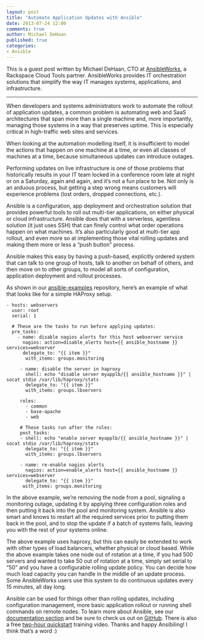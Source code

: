```yaml
---
layout: post
title: "Automate Application Updates with Ansible"
date: 2013-07-24 12:00
comments: true
author: Michael DeHaan
published: true
categories: 
- Ansible
---
```

This is a guest post written by Michael DeHaan, CTO at [AnsibleWorks][1], a Rackspace Cloud Tools partner. AnsibleWorks provides IT orchestration solutions that simplify the way IT manages systems, applications, and infrastructure.

----

When developers and systems administrators work to automate the rollout of application updates, a common problem is automating web and SaaS architectures that span more than a single machine and, more importantly, managing those systems in a way that preserves uptime. This is especially critical in high-traffic web sites and services.

When looking at the automation modelling itself, it is insufficient to model the actions that happen on one machine at a time, or even all classes of machines at a time, because simultaneous updates can introduce outages.<!-- more -->

Performing updates on live infrastructure is one of those problems that historically results in your IT team locked in a conference room late at night or on a Saturday, again and again, and it’s not a fun place to be. Not only is an arduous process, but getting a step wrong means customers will experience problems (lost orders, dropped connections, etc.).

Ansible is a configuration, app deployment and orchestration solution that provides powerful tools to roll out multi-tier applications, on either physical or cloud infrastructure. Ansible does that with a serverless, agentless solution (it just uses SSH) that can finely control what order operations happen on what machines. It’s also particularly good at multi-tier app rollout, and even more so at implementing those vital rolling updates and making them more or less a “push button” process.

Ansible makes this easy by having a push-based, explicitly ordered system that can talk to one group of hosts, talk to another on behalf of others, and then move on to other groups, to model all sorts of configuration, application deployment and rollout processes.

As shown in our [ansible-examples][2] repository, here’s an example of what that looks like for a simple HAProxy setup.

```
- hosts: webservers
  user: root
  serial: 1
 
  # These are the tasks to run before applying updates:
  pre_tasks:
    - name: disable nagios alerts for this host webserver service
      nagios: action=disable_alerts host={{ ansible_hostname }} services=webserver
      delegate_to: "{{ item }}"
       with_items: groups.monitoring

     - name: disable the server in haproxy
       shell: echo "disable server myapplb/{{ ansible_hostname }}" | socat stdio /var/lib/haproxy/stats
       delegate_to: "{{ item }}"
       with_items: groups.lbservers

     roles:
       - common
       - base-apache
       - web

     # These tasks run after the roles:
     post_tasks:
     - shell: echo "enable server myapplb/{{ ansible_hostname }}" | socat stdio /var/lib/haproxy/stats
       delegate_to: "{{ item }}"
       with_items: groups.lbservers

     - name: re-enable nagios alerts
       nagios: action=enable_alerts host={{ ansible_hostname }} services=webserver
       delegate_to: "{{ item }}"
      with_items: groups.monitoring
```

In the above example, we’re removing the node from a pool, signaling a monitoring outage, updating it by applying three configuration roles and then putting it back into the pool and monitoring system. Ansible is also smart and knows to restart all the required services prior to putting them back in the pool, and to stop the update if a batch of systems fails, leaving you with the rest of your systems online.

The above example uses haproxy, but this can easily be extended to work with other types of load balancers, whether physical or cloud based. While the above example takes one node out of rotation at a time, if you had 500 servers and wanted to take 50 out of rotation at a time, simply set serial to “50” and you have a configurable rolling update policy. You can decide how much load capacity you can handle in the middle of an update process. Some AnsibleWorks users use this system to do continuous updates every 15 minutes, all day long.

Ansible can be used for things other than rolling updates, including configuration management, more basic application rollout or running shell commands on remote nodes. To learn more about Ansible, see our [documentation section][3] and be sure to check us out on [GitHub][4]. There is also a free [two-hour quickstart][5] training video. Thanks and happy Ansibiling! I think that’s a word :)

[1]: http://ansibleworks.com/
[2]: https://github.com/ansible/ansible-examples
[3]: http://ansibleworks.com/docs/
[4]: https://github.com/ansible/ansible
[5]: http://www.ansibleworks.com/quickstart/
